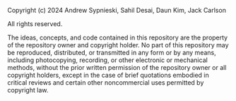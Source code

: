 Copyright (c) 2024 Andrew Sypnieski, Sahil Desai, Daun Kim, Jack Carlson

All rights reserved.

The ideas, concepts, and code contained in this repository are the property of the repository owner and copyright holder. No part of this repository may be reproduced, distributed, or transmitted in any form or by any means, including photocopying, recording, or other electronic or mechanical methods, without the prior written permission of the repository owner or all copyright holders, except in the case of brief quotations embodied in critical reviews and certain other noncommercial uses permitted by copyright law.
